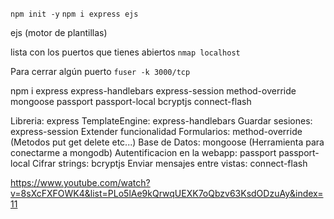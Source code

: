 `npm init -y`
`npm i express ejs`

ejs (motor de plantillas)

lista con los puertos que tienes abiertos
`nmap localhost`

Para cerrar algún puerto
`fuser -k 3000/tcp`

npm i express express-handlebars express-session method-override mongoose passport passport-local bcryptjs connect-flash

Libreria: express
TemplateEngine: express-handlebars
Guardar sesiones: express-session
Extender funcionalidad Formularios: method-override (Metodos put get delete etc...)
Base de Datos: mongoose (Herramienta para conectarme a mongodb)
Autentificacion en la webapp: passport passport-local
Cifrar strings: bcryptjs
Enviar mensajes entre vistas: connect-flash

https://www.youtube.com/watch?v=8sXcFXFOWK4&list=PLo5lAe9kQrwqUEXK7oQbzv63KsdODzuAy&index=11
